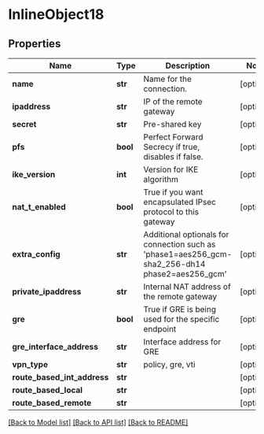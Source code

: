 # InlineObject18

## Properties
Name | Type | Description | Notes
------------ | ------------- | ------------- | -------------
**name** | **str** | Name for the connection. | [optional] 
**ipaddress** | **str** | IP of the remote gateway | [optional] 
**secret** | **str** | Pre-shared key | [optional] 
**pfs** | **bool** | Perfect Forward Secrecy if true, disables if false. | [optional] 
**ike_version** | **int** | Version for IKE algorithm | [optional] 
**nat_t_enabled** | **bool** | True if you want encapsulated IPsec protocol to this gateway | [optional] 
**extra_config** | **str** | Additional optionals for connection such as &#39;phase1&#x3D;aes256_gcm-sha2_256-dh14 phase2&#x3D;aes256_gcm&#39; | [optional] 
**private_ipaddress** | **str** | Internal NAT address of the remote gateway | [optional] 
**gre** | **bool** | True if GRE is being used for the specific endpoint | [optional] 
**gre_interface_address** | **str** | Interface address for GRE | [optional] 
**vpn_type** | **str** | policy, gre, vti | [optional] 
**route_based_int_address** | **str** |  | [optional] 
**route_based_local** | **str** |  | [optional] 
**route_based_remote** | **str** |  | [optional] 

[[Back to Model list]](../README.md#documentation-for-models) [[Back to API list]](../README.md#documentation-for-api-endpoints) [[Back to README]](../README.md)


